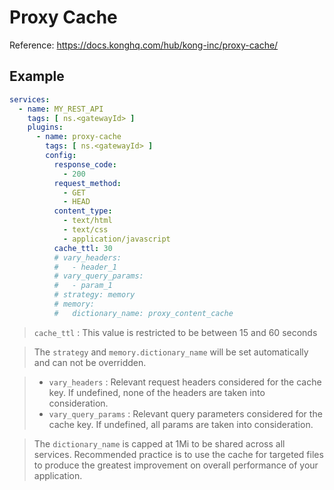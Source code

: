 # Proxy Cache

Reference: <https://docs.konghq.com/hub/kong-inc/proxy-cache/>

## Example

```yaml
services:
  - name: MY_REST_API
    tags: [ ns.<gatewayId> ]
    plugins:
      - name: proxy-cache
        tags: [ ns.<gatewayId> ]
        config:
          response_code:
            - 200
          request_method:
            - GET
            - HEAD
          content_type:
            - text/html
            - text/css
            - application/javascript
          cache_ttl: 30
          # vary_headers:
          #   - header_1
          # vary_query_params:
          #   - param_1
          # strategy: memory
          # memory:
          #   dictionary_name: proxy_content_cache
```

> `cache_ttl` : This value is restricted to be between 15 and 60 seconds

> The `strategy` and `memory.dictionary_name` will be set automatically and can
> not be overridden.

> - `vary_headers` : Relevant request headers considered for the cache key. If
>   undefined, none of the headers are taken into consideration.
> - `vary_query_params` : Relevant query parameters considered for the cache
>   key. If undefined, all params are taken into consideration.

> The `dictionary_name` is capped at 1Mi to be shared across all services.
> Recommended practice is to use the cache for targeted files to produce the
> greatest improvement on overall performance of your application.
